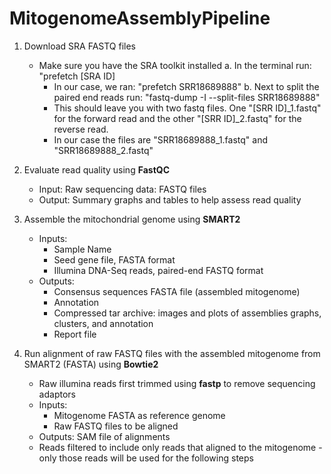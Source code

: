 # MitogenomeAssemblyPipeline

1. Download SRA FASTQ files
     * Make sure you have the SRA toolkit installed
     a. In the terminal run: "prefetch [SRA ID]
          * In our case, we ran: "prefetch SRR18689888"
     b. Next to split the paired end reads run: "fastq-dump -I --split-files SRR18689888"
          * This should leave you with two fastq files. One "[SRR ID]_1.fastq" for the forward read and the other "[SRR ID]_2.fastq" for the reverse read.
          * In our case the files are "SRR18689888_1.fastq" and "SRR18689888_2.fastq"

3. Evaluate read quality using __FastQC__
     * Input: Raw sequencing data: FASTQ files
     * Output: Summary graphs and tables to help assess read quality
4. Assemble the mitochondrial genome using __SMART2__
     * Inputs:
          * Sample Name
          * Seed gene file, FASTA format
          * Illumina DNA-Seq reads, paired-end FASTQ format
     * Outputs:
          * Consensus sequences FASTA file (assembled mitogenome)
          * Annotation
          * Compressed tar archive: images and plots of assemblies graphs, clusters, and annotation
          * Report file
5. Run alignment of raw FASTQ files with the assembled mitogenome from SMART2 (FASTA) using __Bowtie2__
     * Raw illumina reads first trimmed using __fastp__ to remove sequencing adaptors
     * Inputs:
          * Mitogenome FASTA as reference genome
          * Raw FASTQ files to be aligned
     * Outputs: SAM file of alignments
     * Reads filtered to include only reads that aligned to the mitogenome - only those reads  will be used for the following steps
